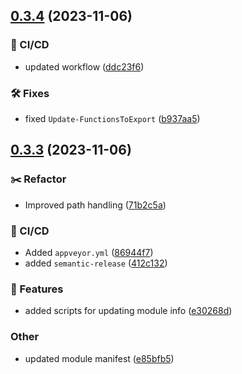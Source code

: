 ## [0.3.4](https://github.com/ahuca/TcPrjMgmt/compare/v0.3.3...v0.3.4) (2023-11-06)


### 🦊 CI/CD

* updated workflow ([ddc23f6](https://github.com/ahuca/TcPrjMgmt/commit/ddc23f64cdc14cef850d798ab60018ba5d95972e))


### 🛠 Fixes

* fixed  `Update-FunctionsToExport` ([b937aa5](https://github.com/ahuca/TcPrjMgmt/commit/b937aa51dcd0f8de2c7f23c18349a4cf3a06b78c))

## [0.3.3](https://github.com/ahuca/TcPrjMgmt/compare/v0.3.2...v0.3.3) (2023-11-06)


### :scissors: Refactor

* Improved path handling ([71b2c5a](https://github.com/ahuca/TcPrjMgmt/commit/71b2c5a69f3f226eb45d88aa47997a49c5b5edb4))


### 🦊 CI/CD

* Added `appveyor.yml` ([86944f7](https://github.com/ahuca/TcPrjMgmt/commit/86944f74257bdc63a04427a97decff7990e5ca35))
* added `semantic-release` ([412c132](https://github.com/ahuca/TcPrjMgmt/commit/412c132ab66cc62a504444a95ef898112aa57c62))


### 🚀 Features

* added scripts for updating module info ([e30268d](https://github.com/ahuca/TcPrjMgmt/commit/e30268daabbc8610809b4759753289f4d3ec03a6))


### Other

* updated module manifest ([e85bfb5](https://github.com/ahuca/TcPrjMgmt/commit/e85bfb50b93a995bbba4d401be3833fb2be78a14))
